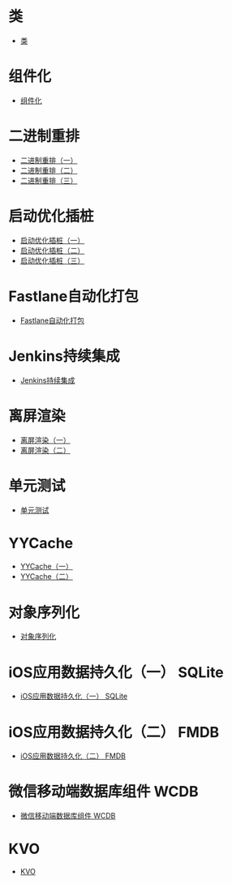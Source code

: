 # 类
- [类]([https://github.com/jonytangtech/ios/blob/main/doc/%E7%B1%BB%E7%9A%84%E5%85%B3%E7%B3%BB](https://github.com/jonytangtech/ios/blob/main/doc/%E7%B1%BB%E7%9A%84%E7%BB%A7%E6%89%BF%E5%85%B3%E7%B3%BB%E5%92%8Cisa%E6%8C%87%E5%90%91.md).md)
# 组件化
- [组件化](https://github.com/jonytangtech/ios/blob/main/doc/iOS%20%E7%BB%84%E4%BB%B6%E5%8C%96.md)

# 二进制重排
- [二进制重排（一）](https://github.com/jonytangtech/ios/blob/main/doc/iOS%20%E4%BA%8C%E8%BF%9B%E5%88%B6%E9%87%8D%E6%8E%92(%E4%B8%80).md)
- [二进制重排（二）](https://github.com/jonytangtech/ios/blob/main/doc/iOS%20%E4%BA%8C%E8%BF%9B%E5%88%B6%E9%87%8D%E6%8E%92(%E4%B8%89).md)
- [二进制重排（三）](https://github.com/jonytangtech/ios/blob/main/doc/iOS%20%E4%BA%8C%E8%BF%9B%E5%88%B6%E9%87%8D%E6%8E%92(%E4%BA%8C).md)

# 启动优化插桩
- [启动优化插桩（一）](https://github.com/jonytangtech/ios/blob/main/doc/iOS%20%E5%90%AF%E5%8A%A8%E4%BC%98%E5%8C%96clang%E6%8F%92%E6%A1%A9(%E4%B8%80).md)
- [启动优化插桩（二）](https://github.com/jonytangtech/ios/blob/main/doc/iOS%20%E5%90%AF%E5%8A%A8%E4%BC%98%E5%8C%96clang%E6%8F%92%E6%A1%A9(%E4%BA%8C).md)
- [启动优化插桩（三）](https://github.com/jonytangtech/ios/blob/main/doc/iOS%20%E5%90%AF%E5%8A%A8%E4%BC%98%E5%8C%96clang%E6%8F%92%E6%A1%A9(%E4%B8%89).md)

# Fastlane自动化打包
- [Fastlane自动化打包](https://github.com/jonytangtech/ios/blob/main/doc/iOS%20Fastlane(%E4%B8%80).md)

# Jenkins持续集成
- [Jenkins持续集成](https://github.com/jonytangtech/ios/blob/main/doc/iOS%20Jenkins%E6%8C%81%E7%BB%AD%E9%9B%86%E6%88%90.md)

# 离屏渲染
- [离屏渲染（一）](https://github.com/jonytangtech/ios/blob/main/doc/iOS%20%E7%A6%BB%E5%B1%8F%E6%B8%B2%E6%9F%93(%E4%B8%80).md)
- [离屏渲染（二）](https://github.com/jonytangtech/ios/blob/main/doc/iOS%20%E7%A6%BB%E5%B1%8F%E6%B8%B2%E6%9F%93(%E4%BA%8C).md)

# 单元测试
- [单元测试](https://github.com/jonytangtech/ios/blob/main/doc/iOS%20%E5%8D%95%E5%85%83%E6%B5%8B%E8%AF%95.md)

# YYCache
- [YYCache（一）](https://github.com/jonytangtech/ios/blob/main/doc/iOS%20YYCache(%E4%B8%80).md)
- [YYCache（二）](https://github.com/jonytangtech/ios/blob/main/doc/iOS%20YYCache(%E4%BA%8C).md)

# 对象序列化
- [对象序列化](https://github.com/jonytangtech/ios/blob/main/doc/iOS%20%E5%AF%B9%E8%B1%A1%E5%BA%8F%E5%88%97%E5%8C%96.md)

# iOS应用数据持久化（一） SQLite
- [iOS应用数据持久化（一） SQLite](https://github.com/jonytangtech/ios/blob/main/doc/iOS%20SQLite.md)

# iOS应用数据持久化（二） FMDB
- [iOS应用数据持久化（二） FMDB](https://github.com/jonytangtech/ios/blob/main/doc/iOS%20FMDB.md)

# 微信移动端数据库组件 WCDB
- [微信移动端数据库组件 WCDB](https://github.com/jonytangtech/ios/blob/main/doc/iOS%20WCDB.md)

# KVO
- [KVO](https://github.com/jonytangtech/ios/blob/main/doc/iOS%20KVO.md)
